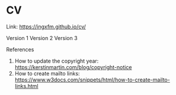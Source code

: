 # CV
Link: https://ingxfm.github.io/cv/

Version 1
Version 2
Version 3

References

1. How to update the copyright year: https://kerstinmartin.com/blog/copyright-notice
2. How to create mailto links: https://www.w3docs.com/snippets/html/how-to-create-mailto-links.html
